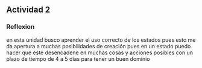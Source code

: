 ## Actividad 2 

### Reflexion 

en esta unidad busco aprender el uso correcto de los estados pues esto me da apertura a muchas posibilidades de creación pues en un estado puedo hacer que este desencadene en muchas cosas y acciones posibles
con un plazo de tiempo de 4 a 5 días para tener un buen dominio 
